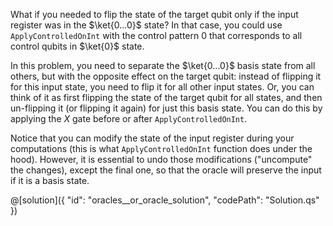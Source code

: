 What if you needed to flip the state of the target qubit only if the input register was in the $\ket{0...0}$ state?
In that case, you could use `ApplyControlledOnInt` with the control pattern $0$ that corresponds to all control qubits in $\ket{0}$ state.

In this problem, you need to separate the $\ket{0...0}$ basis state from all others, but with the opposite effect on the target qubit: instead of flipping it for this input state, you need to flip it for all other input states.
Or, you can think of it as first flipping the state of the target qubit for all states, and then un-flipping it (or flipping it again) for just this basis state. You can do this by applying the $X$ gate before or after `ApplyControlledOnInt`.

Notice that you can modify the state of the input register during your computations (this is what `ApplyControlledOnInt` function does under the hood). However, it is essential to undo those modifications ("uncompute" the changes), except the final one, so that the oracle will preserve the input if it is a basis state.

@[solution]({
    "id": "oracles__or_oracle_solution",
    "codePath": "Solution.qs"
})
